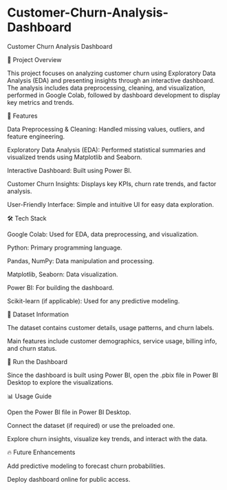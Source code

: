 # Customer-Churn-Analysis-Dashboard
Customer Churn Analysis Dashboard

📌 Project Overview

This project focuses on analyzing customer churn using Exploratory Data Analysis (EDA) and presenting insights through an interactive dashboard. The analysis includes data preprocessing, cleaning, and visualization, performed in Google Colab, followed by dashboard development to display key metrics and trends.

🎯 Features

Data Preprocessing & Cleaning: Handled missing values, outliers, and feature engineering.

Exploratory Data Analysis (EDA): Performed statistical summaries and visualized trends using Matplotlib and Seaborn.

Interactive Dashboard: Built using Power BI.

Customer Churn Insights: Displays key KPIs, churn rate trends, and factor analysis.

User-Friendly Interface: Simple and intuitive UI for easy data exploration.

🛠️ Tech Stack

Google Colab: Used for EDA, data preprocessing, and visualization.

Python: Primary programming language.

Pandas, NumPy: Data manipulation and processing.

Matplotlib, Seaborn: Data visualization.

Power BI: For building the dashboard.

Scikit-learn (if applicable): Used for any predictive modeling.

📂 Dataset Information

The dataset contains customer details, usage patterns, and churn labels.

Main features include customer demographics, service usage, billing info, and churn status.

🚀 Run the Dashboard

Since the dashboard is built using Power BI, open the .pbix file in Power BI Desktop to explore the visualizations.

📊 Usage Guide

Open the Power BI file in Power BI Desktop.

Connect the dataset (if required) or use the preloaded one.

Explore churn insights, visualize key trends, and interact with the data.

🔥 Future Enhancements

Add predictive modeling to forecast churn probabilities.

Deploy dashboard online for public access.
